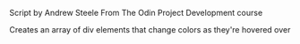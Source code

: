 Script by Andrew Steele
From The Odin Project Development course

Creates an array of div elements that change colors as they're hovered over